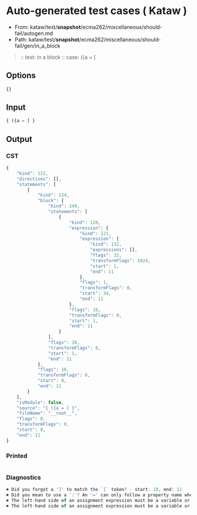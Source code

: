 # Auto-generated test cases ( Kataw )
- From: kataw/test/__snapshot__/ecma262/miscellaneous/should-fail/autogen.md
- Path: kataw/test/__snapshot__/ecma262/miscellaneous/should-fail/gen/in_a_block
> :: test: in a block
> :: case: ({a = [
## Options

`````js
{}
`````
## Input

`````js
{ ({a = [ }
`````
## Output

### CST

```javascript
{
    "kind": 122,
    "directives": [],
    "statements": [
        {
            "kind": 124,
            "block": {
                "kind": 249,
                "statements": [
                    {
                        "kind": 120,
                        "expression": {
                            "kind": 121,
                            "expression": {
                                "kind": 132,
                                "expressions": [],
                                "flags": 32,
                                "transformFlags": 1024,
                                "start": 1,
                                "end": 11
                            },
                            "flags": 1,
                            "transformFlags": 0,
                            "start": 34,
                            "end": 11
                        },
                        "flags": 16,
                        "transformFlags": 0,
                        "start": 1,
                        "end": 11
                    }
                ],
                "flags": 16,
                "transformFlags": 0,
                "start": 1,
                "end": 11
            },
            "flags": 16,
            "transformFlags": 0,
            "start": 0,
            "end": 11
        }
    ],
    "isModule": false,
    "source": "{ ({a = [ }",
    "fileName": "__root__",
    "flags": 0,
    "transformFlags": 0,
    "start": 0,
    "end": 11
}
```

### Printed

```javascript

```

### Diagnostics

```javascript
✖ Did you forgot a ']' to match the `[` token? - start: 10, end: 11
✖ Did you mean to use a ':'? An '=' can only follow a property name when the containing object literal is part of a destructuring - start: 11, end: 11
✖ The left-hand side of an assignment expression must be a variable or a property access - start: 11, end: 11
✖ The left-hand side of an assignment expression must be a variable or a property access - start: 11, end: 11

```

